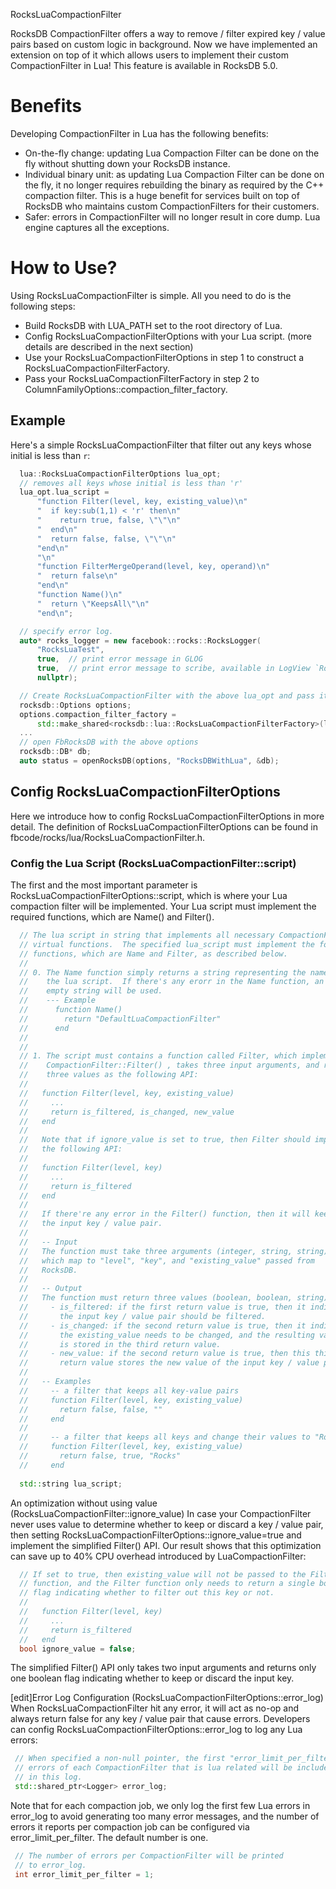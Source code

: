 RocksLuaCompactionFilter 

RocksDB CompactionFilter offers a way to remove / filter expired key / value pairs based on custom logic in background.  Now we have implemented an extension on top of it which allows users to implement their custom CompactionFilter in Lua!  This feature is available in RocksDB 5.0.

# Benefits

Developing CompactionFilter in Lua has the following benefits:

* On-the-fly change: updating Lua Compaction Filter can be done on the fly without shutting down your RocksDB instance.
* Individual binary unit:  as updating Lua Compaction Filter can be done on the fly, it no longer requires rebuilding the binary as required by the C++ compaction filter.  This is a huge benefit for services built on top of RocksDB who maintains custom CompactionFilters for their customers.
* Safer: errors in CompactionFilter will no longer result in core dump.  Lua engine captures all the exceptions.

# How to Use? 

Using RocksLuaCompactionFilter is simple.  All you need to do is the following steps:

* Build RocksDB with LUA_PATH set to the root directory of Lua.
* Config RocksLuaCompactionFilterOptions with your Lua script. (more details are described in the next section)
* Use your RocksLuaCompactionFilterOptions in step 1 to construct a RocksLuaCompactionFilterFactory.
* Pass your RocksLuaCompactionFilterFactory in step 2 to ColumnFamilyOptions::compaction_filter_factory. 

## Example 

Here's a simple RocksLuaCompactionFilter that filter out any keys whose initial is less than `r`:

```cpp
  lua::RocksLuaCompactionFilterOptions lua_opt;
  // removes all keys whose initial is less than 'r'
  lua_opt.lua_script =
      "function Filter(level, key, existing_value)\n"
      "  if key:sub(1,1) < 'r' then\n"
      "    return true, false, \"\"\n"
      "  end\n"
      "  return false, false, \"\"\n"
      "end\n"
      "\n"
      "function FilterMergeOperand(level, key, operand)\n"
      "  return false\n"
      "end\n"
      "function Name()\n"
      "  return \"KeepsAll\"\n"
      "end\n";

  // specify error log.
  auto* rocks_logger = new facebook::rocks::RocksLogger(
      "RocksLuaTest",
      true,  // print error message in GLOG
      true,  // print error message to scribe, available in LogView `RocksDB ERROR`
      nullptr);

  // Create RocksLuaCompactionFilter with the above lua_opt and pass it to Options
  rocksdb::Options options;
  options.compaction_filter_factory =
      std::make_shared<rocksdb::lua::RocksLuaCompactionFilterFactory>(lua_opt);
  ...
  // open FbRocksDB with the above options
  rocksdb::DB* db;
  auto status = openRocksDB(options, "RocksDBWithLua", &db);
```

## Config RocksLuaCompactionFilterOptions 

Here we introduce how to config RocksLuaCompactionFilterOptions in more detail.  The definition of RocksLuaCompactionFilterOptions can be found in fbcode/rocks/lua/RocksLuaCompactionFilter.h.

### Config the Lua Script (RocksLuaCompactionFilter::script) 
The first and the most important parameter is RocksLuaCompactionFilterOptions::script, which is where your Lua compaction filter will be implemented.  Your Lua script must implement the required functions, which are Name() and Filter().

```cpp
  // The lua script in string that implements all necessary CompactionFilter
  // virtual functions.  The specified lua_script must implement the following
  // functions, which are Name and Filter, as described below.
  //
  // 0. The Name function simply returns a string representing the name of
  //    the lua script.  If there's any erorr in the Name function, an
  //    empty string will be used.
  //    --- Example
  //      function Name()
  //        return "DefaultLuaCompactionFilter"
  //      end
  //
  //
  // 1. The script must contains a function called Filter, which implements
  //    CompactionFilter::Filter() , takes three input arguments, and returns
  //    three values as the following API:
  //
  //   function Filter(level, key, existing_value)
  //     ...
  //     return is_filtered, is_changed, new_value
  //   end
  //
  //   Note that if ignore_value is set to true, then Filter should implement
  //   the following API:
  //
  //   function Filter(level, key)
  //     ...
  //     return is_filtered
  //   end
  //
  //   If there're any error in the Filter() function, then it will keep
  //   the input key / value pair.
  //
  //   -- Input
  //   The function must take three arguments (integer, string, string),
  //   which map to "level", "key", and "existing_value" passed from
  //   RocksDB.
  //
  //   -- Output
  //   The function must return three values (boolean, boolean, string).
  //     - is_filtered: if the first return value is true, then it indicates
  //       the input key / value pair should be filtered.
  //     - is_changed: if the second return value is true, then it indicates
  //       the existing_value needs to be changed, and the resulting value
  //       is stored in the third return value.
  //     - new_value: if the second return value is true, then this third
  //       return value stores the new value of the input key / value pair.
  //
  //   -- Examples
  //     -- a filter that keeps all key-value pairs
  //     function Filter(level, key, existing_value)
  //       return false, false, ""
  //     end
  //
  //     -- a filter that keeps all keys and change their values to "Rocks"
  //     function Filter(level, key, existing_value)
  //       return false, true, "Rocks"
  //     end
    
  std::string lua_script;
```

An optimization without using value (RocksLuaCompactionFilter::ignore_value) 
In case your CompactionFilter never uses value to determine whether to keep or discard a key / value pair, then setting RocksLuaCompactionFilterOptions::ignore_value=true and implement the simplified Filter() API.   Our result shows that this optimization can save up to 40% CPU overhead introduced by LuaCompactionFilter:

```cpp
  // If set to true, then existing_value will not be passed to the Filter
  // function, and the Filter function only needs to return a single boolean
  // flag indicating whether to filter out this key or not.
  //
  //   function Filter(level, key)
  //     ...
  //     return is_filtered
  //   end
  bool ignore_value = false;
```

The simplified Filter() API only takes two input arguments and returns only one boolean flag indicating whether to keep or discard the input key.

[edit]Error Log Configuration (RocksLuaCompactionFilterOptions::error_log) 
When RocksLuaCompactionFilter hit any error, it will act as no-op and always return false for any key / value pair that cause errors.  Developers can config RocksLuaCompactionFilterOptions::error_log to log any Lua errors:

```cpp
 // When specified a non-null pointer, the first "error_limit_per_filter"
 // errors of each CompactionFilter that is lua related will be included
 // in this log.
 std::shared_ptr<Logger> error_log;
```

Note that for each compaction job, we only log the first few Lua errors in error_log to avoid generating too many error messages, and the number of errors it reports per compaction job can be configured via error_limit_per_filter.  The default number is one.

```cpp
 // The number of errors per CompactionFilter will be printed
 // to error_log.
 int error_limit_per_filter = 1;
```